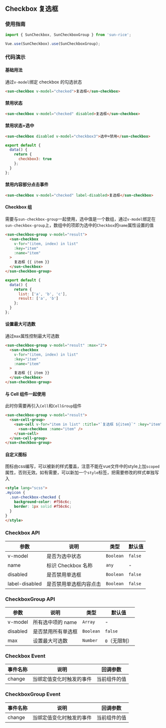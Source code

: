 ## Checkbox 复选框

### 使用指南
``` javascript
import { SunCheckbox, SunCheckboxGroup } from 'sun-rice';

Vue.use(SunCheckbox).use(SunCheckboxGroup);
```

### 代码演示

#### 基础用法
通过`v-model`绑定 checkbox 的勾选状态

```html
<sun-checkbox v-model="checked">复选框</sun-checkbox>
```

#### 禁用状态

```html
<sun-checkbox v-model="checked" disabled>复选框</sun-checkbox>
```

#### 禁用状态+选中
```html
<sun-checkbox disabled v-model="checkbox3">选中+禁用</sun-checkbox>
```
```js
export default {
  data() {
    return {
      checkbox3: true
    };
  }
};
```

#### 禁用内容部分点击事件

```html
<sun-checkbox v-model="checked" label-disabled>复选框</sun-checkbox>
```

#### Checkbox 组

需要与`sun-checkbox-group`一起使用，选中值是一个数组，通过`v-model`绑定在`sun-checkbox-group`上，数组中的项即为选中的`Checkbox`的`name`属性设置的值

```html
<sun-checkbox-group v-model="result">
  <sun-checkbox
    v-for="(item, index) in list"
    :key="item"
    :name="item"
  >
    复选框 {{ item }}
  </sun-checkbox>
</sun-checkbox-group>
```

```javascript
export default {
  data() {
    return {
      list: ['a', 'b', 'c'],
      result: ['a', 'b']
    };
  }
};
```

#### 设置最大可选数

通过`max`属性控制最大可选数

```html
<sun-checkbox-group v-model="result" :max="2">
  <sun-checkbox
    v-for="(item, index) in list"
    :key="item"
    :name="item"
  >
    复选框 {{ item }}
  </sun-checkbox>
</sun-checkbox-group>
```

#### 与 Cell 组件一起使用

此时你需要再引入`Cell`和`CellGroup`组件

```html
<sun-checkbox-group v-model="result">
  <sun-cell-group>
    <sun-cell v-for="item in list" :title="`复选框 ${item}`" :key="item">
      <sun-checkbox :name="item" />
    </sun-cell>
  </sun-cell-group>
</sun-checkbox-group>
```

#### 自定义图标

图标由css编写，可以被新的样式覆盖，注意不能在vue文件中的style上加`scoped`属性，否则无效。如有需要，可以新加一个`style`标签，把需要修改的样式单独写入

```html
<style lang="scss">
.myicon {
  .sun-checkbox-checked {
    background-color: #f56c6c;
    border: 1px solid #f56c6c;
  }
}
</style>
```

### Checkbox API

| 参数 | 说明 | 类型 | 默认值 |
|-----------|-----------|-----------|-------------|
| v-model | 是否为选中状态 | `Boolean` | `false` |
| name | 标识 Checkbox 名称 | `any` | - |
| disabled | 是否禁用单选框 | `Boolean` | `false` |
| label-disabled | 是否禁用单选框内容点击 | `Boolean` | `false` |

### CheckboxGroup API

| 参数 | 说明 | 类型 | 默认值 |
|-----------|-----------|-----------|-------------|
| v-model | 所有选中项的 name | `Array` | - |
| disabled | 是否禁用所有单选框 | `Boolean` | `false` |
| max | 设置最大可选数 | `Number` | `0`（无限制） |

### Checkbox Event

| 事件名称 | 说明 | 回调参数 |
|-----------|-----------|-----------|
| change | 当绑定值变化时触发的事件 | 当前组件的值 |

### CheckboxGroup Event

| 事件名称 | 说明 | 回调参数 |
|-----------|-----------|-----------|
| change | 当绑定值变化时触发的事件 | 当前组件的值 |
